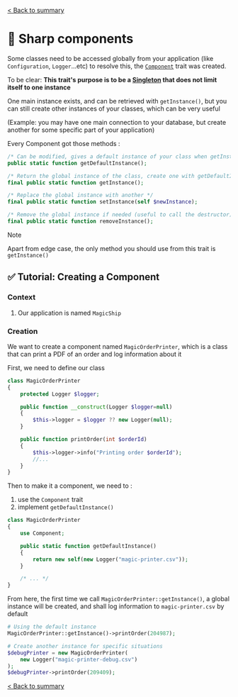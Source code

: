 [< Back to summary](../README.md)

# 🧩 Sharp components

Some classes need to be accessed globally from your application (like `Configuration`, `Logger`...etc)
to resolve this, the [`Component`](../../Classes/Core/Component.php) trait was created.

To be clear: **This trait's purpose is to be a [Singleton](https://en.wikipedia.org/wiki/Singleton_pattern) that does not limit itself to one instance**

One main instance exists, and can be retrieved with `getInstance()`,
but you can still create other instances of your classes, which can be very useful

(Example: you may have one main connection to your database, but create another for some specific part of your application)

Every Component got those methods :
```php
/* Can be modified, gives a default instance of your class when getInstance is called the first time */
public static function getDefaultInstance();

/* Return the global instance of the class, create one with getDefaultInstance if needed */
final public static function getInstance();

/* Replace the global instance with another */
final public static function setInstance(self $newInstance);

/* Remove the global instance if needed (useful to call the destructor) */
final public static function removeInstance();
```

> [!NOTE]
> Apart from edge case, the only method you should use from this trait is `getInstance()`

## ✅ Tutorial: Creating a Component

### Context

1. Our application is named `MagicShip`

### Creation

We want to create a component named `MagicOrderPrinter`, which is a class that
can print a PDF of an order and log information about it

First, we need to define our class

```php
class MagicOrderPrinter
{
    protected Logger $logger;

    public function __construct(Logger $logger=null)
    {
        $this->logger = $logger ?? new Logger(null);
    }

    public function printOrder(int $orderId)
    {
        $this->logger->info("Printing order $orderId");
        //...
    }
}
```

Then to make it a component, we need to :
1. use the `Component` trait
2. implement `getDefaultInstance()`

```php
class MagicOrderPrinter
{
    use Component;

    public static function getDefaultInstance()
    {
        return new self(new Logger("magic-printer.csv"));
    }

    /* ... */
}
```

From here, the first time we call `MagicOrderPrinter::getInstance()`,
a global instance will be created, and shall log information to `magic-printer.csv` by default

```php
# Using the default instance
MagicOrderPrinter::getInstance()->printOrder(204987);

# Create another instance for specific situations
$debugPrinter = new MagicOrderPrinter(
    new Logger("magic-printer-debug.csv")
);
$debugPrinter->printOrder(209409);
```

[< Back to summary](../README.md)